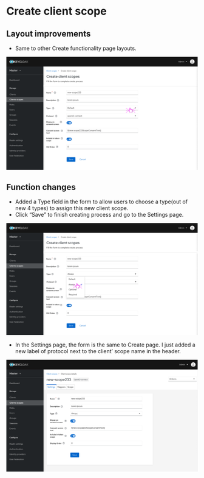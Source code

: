 # Create client scope

## Layout improvements

* Same to other Create functionality page layouts.

![clientscope - list](./images/clientscope-create1.png)

## Function changes

* Added a Type field in the form to allow users to choose a type(out of new 4 types) to assign this new client scope.
* Click “Save” to finish creating process and go to the Settings page.

![clientscope - list](./images/clientscope-create1.2.png)


* In the Settings page, the form is the same to Create page. I just added a new label of protocol next to the client’ scope name in the header.

![clientscope - list](./images/clientscope-settings.png)
